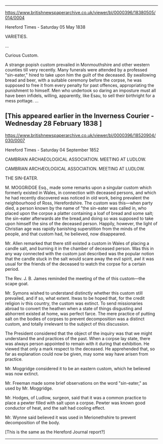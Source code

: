 

---

https://www.britishnewspaperarchive.co.uk/viewer/bl/0000396/18380505/014/0004

Hereford Times - Saturday 05 May 1838

VARIETIES.

... 

Curious Custom.

A strange popish custom prevailed in Monmouthshire and other western counties till very recently. Many funerals were attended by a professed "sin-eater," hired to take upon him the guilt of the deceased. By swallowing bread and beer, with a suitable ceremony before the corpse, he was supposed to free it from every penalty for past offences, appropriating the punishment to himself. Men who undertook so daring an imposture must all have been infidels, willing, apparently, like Esau, to sell their birthright for a mess pottage. 
...


[This appeared earlier in the Inverness Courier - Wednesday 28 February 1838 ]
---

https://www.britishnewspaperarchive.co.uk/viewer/bl/0000396/18520904/030/0007

Hereford Times - Saturday 04 September 1852

CAMBRIAN ARCHAEOLOGICAL ASSOCIATION. MEETING AT LUDLOW.

CAMBRIAN ARCHÆOLOGICAL ASSOCIATION. MEETING AT LUDLOW. 

THE SIN-EATER. 

M. MOGGRiDGE Esq., made some remarks upon a singular custom which formerly existed in Wales, in connection with deceased persons, and which he had recently discovered was noticed in old work, being prevalent the neighbourhood of Ross, Herefordshire. The custom was this—when party died, a person known by the name of "the sin-eater was called in, who placed upon the corpse a platter containing a loaf of bread and some salt; the sin-eater afterwards ate the bread,and doing so was supposed to take upon himself the sins of the deceased person. Happily, however, the light of Christian age was rapidly banishing superstition from the minds of the people, and that custom had, he believed, now disappeared.

Mr. Allen remarked that there still existed a custom in Wales of placing a candle salt, and burning it in the chamber of deceased person. Was this in any way connected with the custom just described was the popular notion that the candle stuck in the salt would scare away the evil spirit, awl it was usual for the friends of the deceased to watch the corpse for a certain period.

The Rev. J. B. James reminded the meeting of the of this custom—the scape goat. 

Mr. Symons wished to understand distinctly whether this custom still prevailed, and if so, what extent. Itwas to be hoped that, for the credit religion iv this country, the custom was extinct. To send missionaries abroad to convert the heathen when a state of things disgusting and abhorrent existed at home, was perfect farce. The mere practice of putting salt on the bodies of corpses to prevent decomposition was a distinct custom, and totally irrelevant to the subject of this discussion.

The President considered that the object of the inquiry was that we might understand the and practices of the past. When a corpse lay state, there was always person appointed to remain with it during that exhibition. He viewed that only a mark respect to the deceased. He apprehended that, so far as explanation could now be given, may some way have arisen from practice.

Mr. Moggridge considered it to be an eastern custom, which he believed was now extinct.

Mr. Freeman made some brief observations on the word "sin-eater," as used by Mr. Moggridge.

Mr. Hodges, of Ludlow, surgeon, said that it was a common practice to place a pewter filled with salt upon a corpse. Pewter was known good conductor of heat, and the salt had cooling effect.

Mr. Wynne said believed it was used in Merionethshire to prevent decomposition of the body.

[This is the same as the Hereford Journal report?]

---


